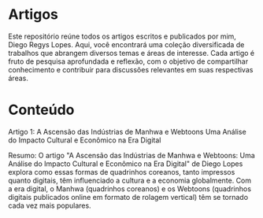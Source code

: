 # Artigos

Este repositório reúne todos os artigos escritos e publicados por mim, Diego Regys Lopes. Aqui, você encontrará uma coleção diversificada de trabalhos que abrangem diversos temas e áreas de interesse. Cada artigo é fruto de pesquisa aprofundada e reflexão, com o objetivo de compartilhar conhecimento e contribuir para discussões relevantes em suas respectivas áreas.

# Conteúdo
Artigo 1: A Ascensão das Indústrias de Manhwa e Webtoons  Uma Análise do Impacto Cultural e Econômico na Era Digital

Resumo: O artigo "A Ascensão das Indústrias de Manhwa e Webtoons: Uma Análise do Impacto Cultural e Econômico na Era Digital" de Diego Lopes explora como essas formas de quadrinhos coreanos, tanto impressos quanto digitais, têm influenciado a cultura e a economia globalmente. Com a era digital, o Manhwa (quadrinhos coreanos) e os Webtoons (quadrinhos digitais publicados online em formato de rolagem vertical) têm se tornado cada vez mais populares.
